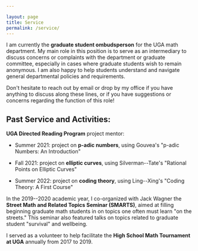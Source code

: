 ```yaml
---

layout: page
title: Service
permalink: /service/
---
```


<!-- Google tag (gtag.js) -->
<script async src="https://www.googletagmanager.com/gtag/js?id=G-Y960P2J2F6"></script>
<script>
  window.dataLayer = window.dataLayer || [];
  function gtag(){dataLayer.push(arguments);}
  gtag('js', new Date());

  gtag('config', 'G-Y960P2J2F6');
</script>

I am currently the **graduate student ombudsperson** for the UGA math department. My main role in this position is to serve as an intermediary to discuss concerns or complaints with the department or graduate committee, especially in cases where graduate students wish to remain anonymous. I am also happy to help students understand and navigate general departmental policies and requirements.  

Don't hesitate to reach out by email or drop by my office if you have anything to discuss along these lines, or if you have suggestions or concerns regarding the function of this role!

## Past Service and Activities:

**UGA Directed Reading Program** project mentor:

* Summer 2021: project on **p-adic numbers**, using Gouvea's "p-adic Numbers: An Introduction"  

* Fall 2021: project on **elliptic curves**, using Silverman--Tate's "Rational Points on Elliptic Curves"  

* Summer 2022: project on **coding theory**, using Ling--Xing's "Coding Theory: A First Course"  

In the 2019--2020 academic year, I co-organized with Jack Wagner the **Street Math and Related Topics Seminar (SMARTS)**, aimed at filling beginning graduate math students in on topics one often must learn "on the streets." This seminar also featured talks on topics related to graduate student "survival" and wellbeing. 

I served as a volunteer to help facilitate the **High School Math Tournament at UGA** annually from 2017 to 2019. 